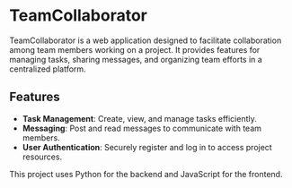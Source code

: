 # TeamCollaborator

TeamCollaborator is a web application designed to facilitate collaboration among team members working on a project. It provides features for managing tasks, sharing messages, and organizing team efforts in a centralized platform.

## Features

- **Task Management**: Create, view, and manage tasks efficiently.
- **Messaging**: Post and read messages to communicate with team members.
- **User Authentication**: Securely register and log in to access project resources.

This project uses Python for the backend and JavaScript for the frontend.
